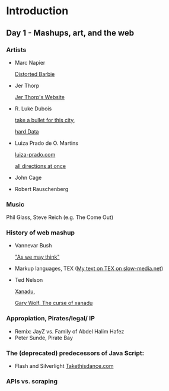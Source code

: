 # Introduction
## Day 1 - Mashups, art, and the web

### Artists
- Marc Napier
  
  [Distorted Barbie](http://potatoland.org)
- Jer Thorp
  
  [Jer Thorp's Website](http://blog.blprnt.com)
- R. Luke Dubois
  
  [take a bullet for this city](https://vimeo.com/110217245), 
  
  [hard Data](https://vimeo.com/135763038)
- Luiza Prado de O. Martins 
  
  [luiza-prado.com](https://www.luiza-prado.com)
  
  [all directions at once](http://alldirectionsatonce.schloss-post.com)
- John Cage
- Robert Rauschenberg

### Music
Phil Glass, Steve Reich (e.g. The Come Out)

### History of web mashup
- Vannevar Bush
  
  ["As we may think"](https://www.theatlantic.com/magazine/archive/1945/07/as-we-may-think/303881/)
- Markup languages, TEX ([My text on TEX on slow-media.net](http://en.slow-media.net/tex))
- Ted Nelson
  
  [Xanadu](http://xanadu.com\ ), 
  
  [Gary Wolf, The curse of xanadu](https://www.wired.com/wired/archive/3.06/xanadu.html)

### Appropiation, Pirates/legal/ IP
- Remix: JayZ vs. Family of Abdel Halim Hafez
- Peter Sunde, Pirate Bay

### The (deprecated) predecessors of Java Script:
- Flash and Silverlight [Takethisdance.com](http://www.takethisdance.com)

### APIs vs. scraping
